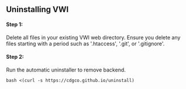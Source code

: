## Uninstalling VWI

#### Step 1:
Delete all files in your existing VWI web directory. Ensure you delete any files starting with a period such as '.htaccess', '.git', or '.gitignore'.

#### Step 2:
Run the automatic uninstaller to remove backend.
```
bash <(curl -s https://cdgco.github.io/uninstall)
```
